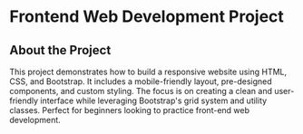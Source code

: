 # Frontend Web Development Project
## About the Project

This project demonstrates how to build a responsive website using HTML, CSS, and Bootstrap. It includes a mobile-friendly layout, pre-designed components, and custom styling. The focus is on creating a clean and user-friendly interface while leveraging Bootstrap's grid system and utility classes. Perfect for beginners looking to practice front-end web development.
